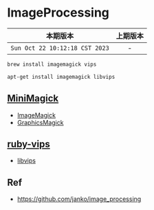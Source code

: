 # ImageProcessing

|本期版本| 上期版本
|:---:|:---:
`Sun Oct 22 10:12:18 CST 2023` | -

```bash
brew install imagemagick vips
```

```bash
apt-get install imagemagick libvips
```


## [MiniMagick](https://github.com/minimagick/minimagick)

* [ImageMagick](https://imagemagick.org/index.php)
* [GraphicsMagick](http://www.graphicsmagick.org/)

## [ruby-vips](https://github.com/libvips/ruby-vips)

* [libvips](https://www.libvips.org/)


## Ref

* <https://github.com/janko/image_processing>